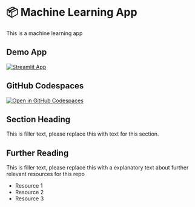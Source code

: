 # 📦 Machine Learning App


This is a machine learning app
## Demo App

[![Streamlit App](https://static.streamlit.io/badges/streamlit_badge_black_white.svg)](https://ML_project.streamlit.app/)

## GitHub Codespaces

[![Open in GitHub Codespaces](https://github.com/codespaces/badge.svg)](https://codespaces.new/streamlit/app-starter-kit?quickstart=1)

## Section Heading

This is filler text, please replace this with text for this section.

## Further Reading

This is filler text, please replace this with a explanatory text about further relevant resources for this repo
- Resource 1
- Resource 2
- Resource 3
